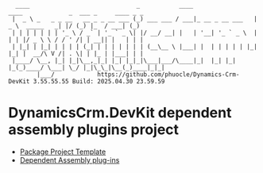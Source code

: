 ﻿```text
  ____                              _           ____                  ____             _  ___ _     ____ _ _
 |  _ \ _   _ _ __   __ _ _ __ ___ (_) ___ ___ / ___|_ __ _ __ ___   |  _ \  _____   _| |/ (_) |_  / ___| (_)
 | | | | | | | '_ \ / _` | '_ ` _ \| |/ __/ __| |   | '__| '_ ` _ \  | | | |/ _ \ \ / / ' /| | __|| |   | | |
 | |_| | |_| | | | | (_| | | | | | | | (__\__ \ |___| |  | | | | | |_| |_| |  __/\ V /| . \| | |_ | |___| | |
 |____/ \__, |_| |_|\__,_|_| |_| |_|_|\___|___/\____|_|  |_| |_| |_(_)____/ \___| \_/ |_|\_\_|\__(_)____|_|_|
        |___/            https://github.com/phuocle/Dynamics-Crm-DevKit 3.55.55.55 Build: 2025.04.30 23.59.59

```

# DynamicsCrm.DevKit dependent assembly plugins project

* [Package Project Template](https://github.com/phuocle/Dynamics-Crm-DevKit/wiki/Package-Project-Template)
* [Dependent Assembly plug-ins](https://learn.microsoft.com/en-us/power-apps/developer/data-platform/dependent-assembly-plugins)
